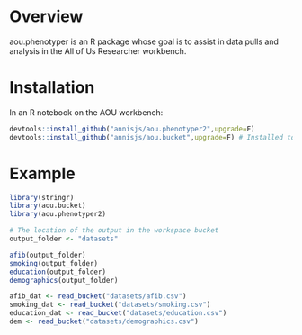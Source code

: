 # Overview

aou.phenotyper is an R package whose goal is to assist in data pulls and analysis in the All of Us Researcher workbench.

# Installation
In an R notebook on the AOU workbench:
```r
devtools::install_github("annisjs/aou.phenotyper2",upgrade=F)
devtools::install_github("annisjs/aou.bucket",upgrade=F) # Installed to use "read_bucket" function
```

# Example
```r
library(stringr)
library(aou.bucket)
library(aou.phenotyper2)

# The location of the output in the workspace bucket
output_folder <- "datasets"

afib(output_folder)
smoking(output_folder)
education(output_folder)
demographics(output_folder)

afib_dat <- read_bucket("datasets/afib.csv")
smoking_dat <- read_bucket("datasets/smoking.csv")
education_dat <- read_bucket("datasets/education.csv") 
dem <- read_bucket("datasets/demographics.csv")
```
